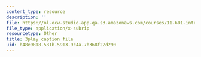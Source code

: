 ```yaml
---
content_type: resource
description: ''
file: https://ol-ocw-studio-app-qa.s3.amazonaws.com/courses/11-601-introduction-to-environmental-policy-and-planning-fall-2016/b48e9818531b59139c4a7b368f22d290_p0Brd5vwV_Q.vtt
file_type: application/x-subrip
resourcetype: Other
title: 3play caption file
uid: b48e9818-531b-5913-9c4a-7b368f22d290
---
```

